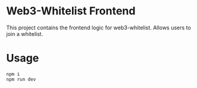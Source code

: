 # Web3-Whitelist Frontend

This project contains the frontend logic for web3-whitelist. Allows users to join a whitelist.

# Usage
```shell
npm i
npm run dev
```

